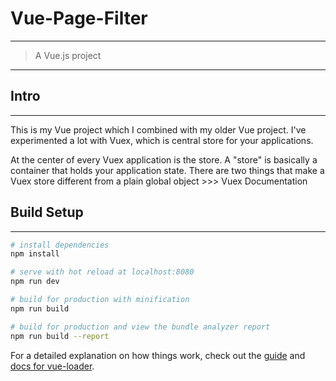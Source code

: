 # Vue-Page-Filter
----
> A Vue.js project
----
## Intro
----
This is my Vue project which I combined with my older Vue project. 
I've experimented a lot with Vuex, which is central store for your applications.

At the center of every Vuex application is the store. A "store" is basically a container that holds your application state. There are two things that make a Vuex store different from a plain global object >>> Vuex Documentation


## Build Setup
----

``` bash
# install dependencies
npm install

# serve with hot reload at localhost:8080
npm run dev

# build for production with minification
npm run build

# build for production and view the bundle analyzer report
npm run build --report
```

For a detailed explanation on how things work, check out the [guide](http://vuejs-templates.github.io/webpack/) and [docs for vue-loader](http://vuejs.github.io/vue-loader).


